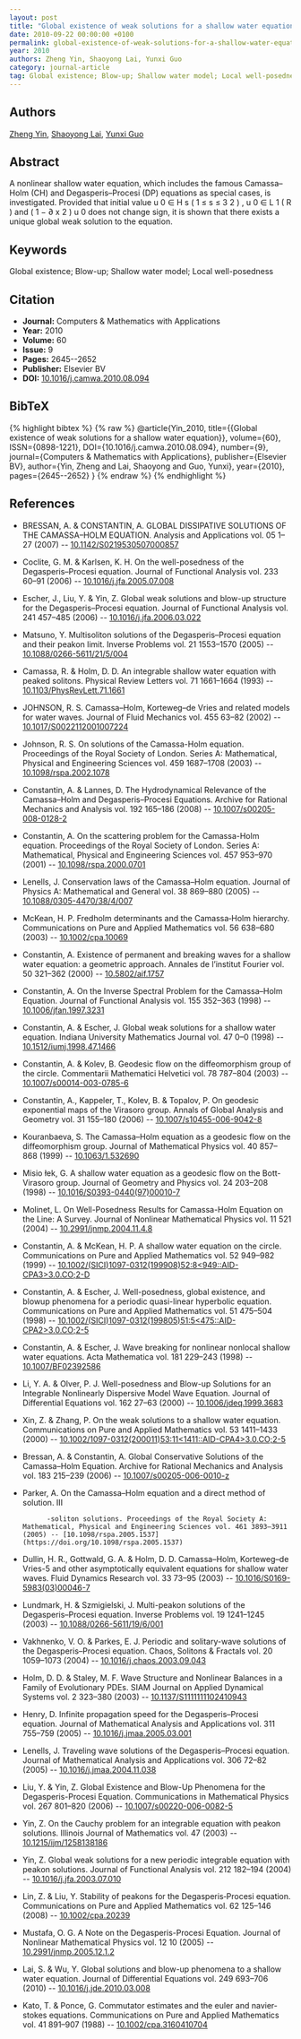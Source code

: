 ```yaml
---
layout: post
title: "Global existence of weak solutions for a shallow water equation"
date: 2010-09-22 00:00:00 +0100
permalink: global-existence-of-weak-solutions-for-a-shallow-water-equation
year: 2010
authors: Zheng Yin, Shaoyong Lai, Yunxi Guo
category: journal-article
tag: Global existence; Blow-up; Shallow water model; Local well-posedness
---
```

 
## Authors
[Zheng Yin](authors/zheng-yin), [Shaoyong Lai](authors/shaoyong-lai), [Yunxi Guo](authors/yunxi-guo)
 
## Abstract
A nonlinear shallow water equation, which includes the famous Camassa–Holm (CH) and Degasperis–Procesi (DP) equations as special cases, is investigated. Provided that initial value u 0 ∈ H s ( 1 ≤ s ≤ 3 2 ) , u 0 ∈ L 1 ( R ) and ( 1 − ∂ x 2 ) u 0 does not change sign, it is shown that there exists a unique global weak solution to the equation.
 
## Keywords
Global existence; Blow-up; Shallow water model; Local well-posedness
 
## Citation
- **Journal:** Computers &amp; Mathematics with Applications
- **Year:** 2010
- **Volume:** 60
- **Issue:** 9
- **Pages:** 2645--2652
- **Publisher:** Elsevier BV
- **DOI:** [10.1016/j.camwa.2010.08.094](https://doi.org/10.1016/j.camwa.2010.08.094)
 
## BibTeX
{% highlight bibtex %}
{% raw %}
@article{Yin_2010,
  title={{Global existence of weak solutions for a shallow water equation}},
  volume={60},
  ISSN={0898-1221},
  DOI={10.1016/j.camwa.2010.08.094},
  number={9},
  journal={Computers &amp; Mathematics with Applications},
  publisher={Elsevier BV},
  author={Yin, Zheng and Lai, Shaoyong and Guo, Yunxi},
  year={2010},
  pages={2645--2652}
}
{% endraw %}
{% endhighlight %}
 
## References
- BRESSAN, A. & CONSTANTIN, A. GLOBAL DISSIPATIVE SOLUTIONS OF THE CAMASSA–HOLM EQUATION. Analysis and Applications vol. 05 1–27 (2007) -- [10.1142/S0219530507000857](https://doi.org/10.1142/S0219530507000857)
- Coclite, G. M. & Karlsen, K. H. On the well-posedness of the Degasperis–Procesi equation. Journal of Functional Analysis vol. 233 60–91 (2006) -- [10.1016/j.jfa.2005.07.008](https://doi.org/10.1016/j.jfa.2005.07.008)
- Escher, J., Liu, Y. & Yin, Z. Global weak solutions and blow-up structure for the Degasperis–Procesi equation. Journal of Functional Analysis vol. 241 457–485 (2006) -- [10.1016/j.jfa.2006.03.022](https://doi.org/10.1016/j.jfa.2006.03.022)
- Matsuno, Y. Multisoliton solutions of the Degasperis–Procesi equation and their peakon limit. Inverse Problems vol. 21 1553–1570 (2005) -- [10.1088/0266-5611/21/5/004](https://doi.org/10.1088/0266-5611/21/5/004)
- Camassa, R. & Holm, D. D. An integrable shallow water equation with peaked solitons. Physical Review Letters vol. 71 1661–1664 (1993) -- [10.1103/PhysRevLett.71.1661](https://doi.org/10.1103/PhysRevLett.71.1661)
- JOHNSON, R. S. Camassa–Holm, Korteweg–de Vries and related
models for water waves. Journal of Fluid Mechanics vol. 455 63–82 (2002) -- [10.1017/S0022112001007224](https://doi.org/10.1017/S0022112001007224)
- Johnson, R. S. On solutions of the Camassa-Holm equation. Proceedings of the Royal Society of London. Series A: Mathematical, Physical and Engineering Sciences vol. 459 1687–1708 (2003) -- [10.1098/rspa.2002.1078](https://doi.org/10.1098/rspa.2002.1078)
- Constantin, A. & Lannes, D. The Hydrodynamical Relevance of the Camassa–Holm and Degasperis–Procesi Equations. Archive for Rational Mechanics and Analysis vol. 192 165–186 (2008) -- [10.1007/s00205-008-0128-2](https://doi.org/10.1007/s00205-008-0128-2)
- Constantin, A. On the scattering problem for the Camassa-Holm equation. Proceedings of the Royal Society of London. Series A: Mathematical, Physical and Engineering Sciences vol. 457 953–970 (2001) -- [10.1098/rspa.2000.0701](https://doi.org/10.1098/rspa.2000.0701)
- Lenells, J. Conservation laws of the Camassa–Holm equation. Journal of Physics A: Mathematical and General vol. 38 869–880 (2005) -- [10.1088/0305-4470/38/4/007](https://doi.org/10.1088/0305-4470/38/4/007)
- McKean, H. P. Fredholm determinants and the Camassa‐Holm hierarchy. Communications on Pure and Applied Mathematics vol. 56 638–680 (2003) -- [10.1002/cpa.10069](https://doi.org/10.1002/cpa.10069)
- Constantin, A. Existence of permanent and breaking waves for a shallow water equation: a geometric approach. Annales de l’institut Fourier vol. 50 321–362 (2000) -- [10.5802/aif.1757](https://doi.org/10.5802/aif.1757)
- Constantin, A. On the Inverse Spectral Problem for the Camassa–Holm Equation. Journal of Functional Analysis vol. 155 352–363 (1998) -- [10.1006/jfan.1997.3231](https://doi.org/10.1006/jfan.1997.3231)
- Constantin, A. & Escher, J. Global weak solutions for a shallow water equation. Indiana University Mathematics Journal vol. 47 0–0 (1998) -- [10.1512/iumj.1998.47.1466](https://doi.org/10.1512/iumj.1998.47.1466)
- Constantin, A. & Kolev, B. Geodesic flow on the diffeomorphism group of the circle. Commentarii Mathematici Helvetici vol. 78 787–804 (2003) -- [10.1007/s00014-003-0785-6](https://doi.org/10.1007/s00014-003-0785-6)
- Constantin, A., Kappeler, T., Kolev, B. & Topalov, P. On geodesic exponential maps of the Virasoro group. Annals of Global Analysis and Geometry vol. 31 155–180 (2006) -- [10.1007/s10455-006-9042-8](https://doi.org/10.1007/s10455-006-9042-8)
- Kouranbaeva, S. The Camassa–Holm equation as a geodesic flow on the diffeomorphism group. Journal of Mathematical Physics vol. 40 857–868 (1999) -- [10.1063/1.532690](https://doi.org/10.1063/1.532690)
- Misio łek, G. A shallow water equation as a geodesic flow on the Bott-Virasoro group. Journal of Geometry and Physics vol. 24 203–208 (1998) -- [10.1016/S0393-0440(97)00010-7](https://doi.org/10.1016/S0393-0440(97)00010-7)
- Molinet, L. On Well-Posedness Results for Camassa-Holm Equation on the Line: A Survey. Journal of Nonlinear Mathematical Physics vol. 11 521 (2004) -- [10.2991/jnmp.2004.11.4.8](https://doi.org/10.2991/jnmp.2004.11.4.8)
- Constantin, A. & McKean, H. P. A shallow water equation on the circle. Communications on Pure and Applied Mathematics vol. 52 949–982 (1999) -- [10.1002/(SICI)1097-0312(199908)52:8<949::AID-CPA3>3.0.CO;2-D](https://doi.org/10.1002/(SICI)1097-0312(199908)52:8<949::AID-CPA3>3.0.CO;2-D)
- Constantin, A. & Escher, J. Well-posedness, global existence, and blowup phenomena for a periodic quasi-linear hyperbolic equation. Communications on Pure and Applied Mathematics vol. 51 475–504 (1998) -- [10.1002/(SICI)1097-0312(199805)51:5<475::AID-CPA2>3.0.CO;2-5](https://doi.org/10.1002/(SICI)1097-0312(199805)51:5<475::AID-CPA2>3.0.CO;2-5)
- Constantin, A. & Escher, J. Wave breaking for nonlinear nonlocal shallow water equations. Acta Mathematica vol. 181 229–243 (1998) -- [10.1007/BF02392586](https://doi.org/10.1007/BF02392586)
- Li, Y. A. & Olver, P. J. Well-posedness and Blow-up Solutions for an Integrable Nonlinearly Dispersive Model Wave Equation. Journal of Differential Equations vol. 162 27–63 (2000) -- [10.1006/jdeq.1999.3683](https://doi.org/10.1006/jdeq.1999.3683)
- Xin, Z. & Zhang, P. On the weak solutions to a shallow water equation. Communications on Pure and Applied Mathematics vol. 53 1411–1433 (2000) -- [10.1002/1097-0312(200011)53:11<1411::AID-CPA4>3.0.CO;2-5](https://doi.org/10.1002/1097-0312(200011)53:11<1411::AID-CPA4>3.0.CO;2-5)
- Bressan, A. & Constantin, A. Global Conservative Solutions of the Camassa–Holm Equation. Archive for Rational Mechanics and Analysis vol. 183 215–239 (2006) -- [10.1007/s00205-006-0010-z](https://doi.org/10.1007/s00205-006-0010-z)
- Parker, A. On the Camassa–Holm equation and a direct method of solution. III
            
            -soliton solutions. Proceedings of the Royal Society A: Mathematical, Physical and Engineering Sciences vol. 461 3893–3911 (2005) -- [10.1098/rspa.2005.1537](https://doi.org/10.1098/rspa.2005.1537)
- Dullin, H. R., Gottwald, G. A. & Holm, D. D. Camassa–Holm, Korteweg–de Vries-5 and other asymptotically equivalent equations for shallow water waves. Fluid Dynamics Research vol. 33 73–95 (2003) -- [10.1016/S0169-5983(03)00046-7](https://doi.org/10.1016/S0169-5983(03)00046-7)
- Lundmark, H. & Szmigielski, J. Multi-peakon solutions of the Degasperis–Procesi equation. Inverse Problems vol. 19 1241–1245 (2003) -- [10.1088/0266-5611/19/6/001](https://doi.org/10.1088/0266-5611/19/6/001)
- Vakhnenko, V. O. & Parkes, E. J. Periodic and solitary-wave solutions of the Degasperis–Procesi equation. Chaos, Solitons &amp; Fractals vol. 20 1059–1073 (2004) -- [10.1016/j.chaos.2003.09.043](https://doi.org/10.1016/j.chaos.2003.09.043)
- Holm, D. D. & Staley, M. F. Wave Structure and Nonlinear Balances in a Family of Evolutionary PDEs. SIAM Journal on Applied Dynamical Systems vol. 2 323–380 (2003) -- [10.1137/S1111111102410943](https://doi.org/10.1137/S1111111102410943)
- Henry, D. Infinite propagation speed for the Degasperis–Procesi equation. Journal of Mathematical Analysis and Applications vol. 311 755–759 (2005) -- [10.1016/j.jmaa.2005.03.001](https://doi.org/10.1016/j.jmaa.2005.03.001)
- Lenells, J. Traveling wave solutions of the Degasperis–Procesi equation. Journal of Mathematical Analysis and Applications vol. 306 72–82 (2005) -- [10.1016/j.jmaa.2004.11.038](https://doi.org/10.1016/j.jmaa.2004.11.038)
- Liu, Y. & Yin, Z. Global Existence and Blow-Up Phenomena for the Degasperis-Procesi Equation. Communications in Mathematical Physics vol. 267 801–820 (2006) -- [10.1007/s00220-006-0082-5](https://doi.org/10.1007/s00220-006-0082-5)
- Yin, Z. On the Cauchy problem for an integrable equation with peakon solutions. Illinois Journal of Mathematics vol. 47 (2003) -- [10.1215/ijm/1258138186](https://doi.org/10.1215/ijm/1258138186)
- Yin, Z. Global weak solutions for a new periodic integrable equation with peakon solutions. Journal of Functional Analysis vol. 212 182–194 (2004) -- [10.1016/j.jfa.2003.07.010](https://doi.org/10.1016/j.jfa.2003.07.010)
- Lin, Z. & Liu, Y. Stability of peakons for the Degasperis‐Procesi equation. Communications on Pure and Applied Mathematics vol. 62 125–146 (2008) -- [10.1002/cpa.20239](https://doi.org/10.1002/cpa.20239)
- Mustafa, O. G. A Note on the Degasperis-Procesi Equation. Journal of Nonlinear Mathematical Physics vol. 12 10 (2005) -- [10.2991/jnmp.2005.12.1.2](https://doi.org/10.2991/jnmp.2005.12.1.2)
- Lai, S. & Wu, Y. Global solutions and blow-up phenomena to a shallow water equation. Journal of Differential Equations vol. 249 693–706 (2010) -- [10.1016/j.jde.2010.03.008](https://doi.org/10.1016/j.jde.2010.03.008)
- Kato, T. & Ponce, G. Commutator estimates and the euler and navier‐stokes equations. Communications on Pure and Applied Mathematics vol. 41 891–907 (1988) -- [10.1002/cpa.3160410704](https://doi.org/10.1002/cpa.3160410704)

